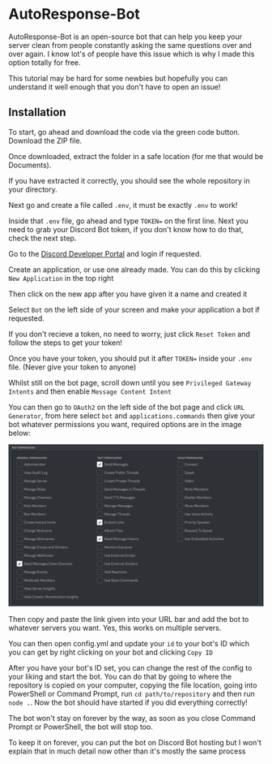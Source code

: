 # AutoResponse-Bot

AutoResponse-Bot is an open-source bot that can help you keep your server clean from people constantly asking the same questions over and over again. I know lot's of people have this issue which is why I made this option totally for free.

This tutorial may be hard for some newbies but hopefully you can understand it well enough that you don't have to open an issue!

## Installation

To start, go ahead and download the code via the green code button. Download the ZIP file.

Once downloaded, extract the folder in a safe location (for me that would be Documents).

If you have extracted it correctly, you should see the whole repository in your directory.

Next go and create a file called `.env`, it must be exactly `.env` to work!

Inside that `.env` file, go ahead and type `TOKEN=` on the first line. Next you need to grab your Discord Bot token, if you don't know how to do that, check the next step.

Go to the [Discord Developer Portal](https://discord.com/developers/applications) and login if requested.

Create an application, or use one already made. You can do this by clicking `New Application` in the top right

Then click on the new app after you have given it a name and created it

Select `Bot` on the left side of your screen and make your application a bot if requested.

If you don't recieve a token, no need to worry, just click `Reset Token` and follow the steps to get your token!

Once you have your token, you should put it after `TOKEN=` inside your `.env` file. (Never give your token to anyone)

Whilst still on the bot page, scroll down until you see `Privileged Gateway Intents` and then enable `Message Content Intent`

You can then go to `OAuth2` on the left side of the bot page and click `URL Generator`, from here select `bot` and `applications.commands` then give your bot whatever permissions you want, required options are in the image below:

![permissions](img/permissions.PNG)

Then copy and paste the link given into your URL bar and add the bot to whatever servers you want. Yes, this works on multiple servers.

You can then open config.yml and update your `id` to your bot's ID which you can get by right clicking on your bot and clicking `Copy ID`

After you have your bot's ID set, you can change the rest of the config to your liking and start the bot. You can do that by going to where the repository is copied on your computer, copying the file location, going into PowerShell or Command Prompt, run `cd path/to/repository` and then run `node .`. Now the bot should have started if you did everything correctly!

The bot won't stay on forever by the way, as soon as you close Command Prompt or PowerShell, the bot will stop too.

To keep it on forever, you can put the bot on Discord Bot hosting but I won't explain that in much detail now other than it's mostly the same process